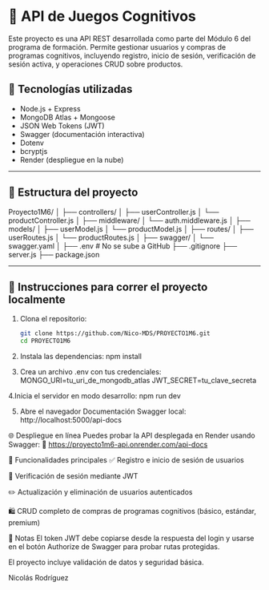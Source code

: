 # 🧠 API de Juegos Cognitivos

Este proyecto es una API REST desarrollada como parte del Módulo 6 del programa de formación. Permite gestionar usuarios y compras de programas cognitivos, incluyendo registro, inicio de sesión, verificación de sesión activa, y operaciones CRUD sobre productos.

## 🚀 Tecnologías utilizadas

- Node.js + Express
- MongoDB Atlas + Mongoose
- JSON Web Tokens (JWT)
- Swagger (documentación interactiva)
- Dotenv
- bcryptjs
- Render (despliegue en la nube)

---

## 📁 Estructura del proyecto

Proyecto1M6/
│
├── controllers/
│ ├── userController.js
│ └── productController.js
│
├── middleware/
│ └── auth.middleware.js
│
├── models/
│ ├── userModel.js
│ └── productModel.js
│
├── routes/
│ ├── userRoutes.js
│ └── productRoutes.js
│
├── swagger/
│ └── swagger.yaml
│
├── .env # No se sube a GitHub
├── .gitignore
├── server.js
├── package.json


---

## 🔧 Instrucciones para correr el proyecto localmente

1. Clona el repositorio:
   ```bash
   git clone https://github.com/Nico-MDS/PROYECTO1M6.git
   cd PROYECTO1M6

2. Instala las dependencias:
   npm install

3. Crea un archivo .env con tus credenciales:
  MONGO_URI=tu_uri_de_mongodb_atlas
  JWT_SECRET=tu_clave_secreta

4.Inicia el servidor en modo desarrollo:
  npm run dev

5. Abre el navegador
  Documentación Swagger local: http://localhost:5000/api-docs

🌐 Despliegue en línea
Puedes probar la API desplegada en Render usando Swagger:
🔗 https://proyecto1m6-api.onrender.com/api-docs

📌 Funcionalidades principales
✅ Registro e inicio de sesión de usuarios

🔐 Verificación de sesión mediante JWT

✏️ Actualización y eliminación de usuarios autenticados

🛍️ CRUD completo de compras de programas cognitivos (básico, estándar, premium)

📝 Notas
El token JWT debe copiarse desde la respuesta del login y usarse en el botón Authorize de Swagger para probar rutas protegidas.

El proyecto incluye validación de datos y seguridad básica.


Nicolás Rodríguez


